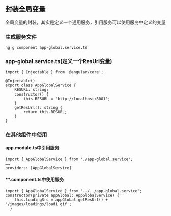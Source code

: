 ## 封装全局变量

全局变量的封装，其实是定义一个通用服务，引用服务可以使用服务中定义的变量

### 生成服务文件
	
	ng g component app-global.service.ts

### app-global.service.ts(定义一个ResUrl变量)

	import { Injectable } from '@angular/core';

	@Injectable()
	export class AppGlobalService {
	    RESURL: string;
	    constructor() {
	        this.RESURL = 'http://localhost:8001';
	    }
	    getResUrl(): string {
	        return this.RESURL;
	    }
	}

### 在其他组件中使用

#### app.module.ts中引用服务
	
	import { AppGlobalService } from './app-global.service';
	……
	providers: [AppGlobalService]

#### **.component.ts中使用服务

	import { AppGlobalService } from '../../app-global.service';
	constructor(private appGlobal: AppGlobalService) {
	    this.loadingSrc = appGlobal.getResUrl() + '/images/loadings/load1.gif';
	  }